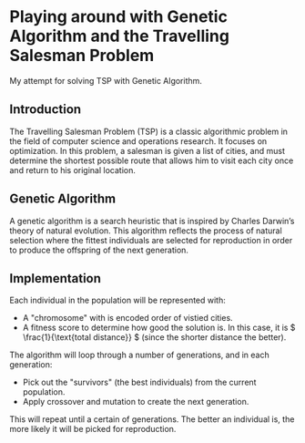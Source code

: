 # Playing around with Genetic Algorithm and the Travelling Salesman Problem

My attempt for solving TSP with Genetic Algorithm.

## Introduction

The Travelling Salesman Problem (TSP) is a classic algorithmic problem in the field of computer science and operations research. It focuses on optimization. In this problem, a salesman is given a list of cities, and must determine the shortest possible route that allows him to visit each city once and return to his original location.

## Genetic Algorithm

A genetic algorithm is a search heuristic that is inspired by Charles Darwin’s theory of natural evolution. This algorithm reflects the process of natural selection where the fittest individuals are selected for reproduction in order to produce the offspring of the next generation.

## Implementation

Each individual in the population will be represented with:
- A "chromosome" with is encoded order of vistied cities.
- A fitness score to determine how good the solution is. In this case, it is $ \frac{1}{\text{total distance}} $ (since the shorter distance the better).

The algorithm will loop through a number of generations, and in each generation:
- Pick out the "survivors" (the best individuals) from the current population.
- Apply crossover and mutation to create the next generation.

This will repeat until a certain of generations. The better an individual is, the more likely it will be picked for reproduction.